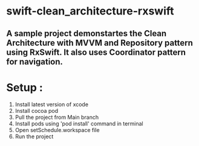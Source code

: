 # swift-clean_architecture-rxswift

## A sample project demonstartes the Clean Architecture with MVVM and Repository pattern using RxSwift. It also uses Coordinator pattern for navigation. 

# Setup : 

1. Install latest version of xcode 
2. Install cocoa pod 
3. Pull the project from Main branch 
4. Install pods using 'pod install' command in terminal
5. Open setSchedule.workspace file 
6. Run the project 
